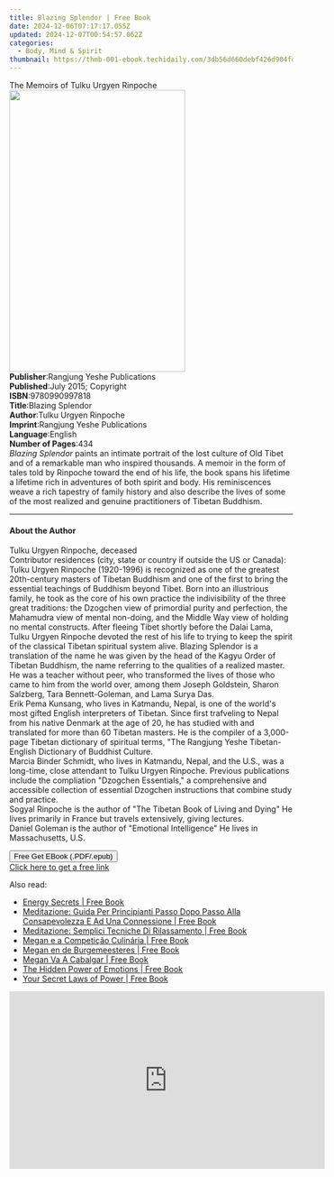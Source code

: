 ```yaml
---
title: Blazing Splendor | Free Book
date: 2024-12-06T07:17:17.055Z
updated: 2024-12-07T00:54:57.062Z
categories:
  - Body, Mind & Spirit
thumbnail: https://thmb-001-ebook.techidaily.com/3db56d660debf426d904fdc2f548d94a3c6e17193e8b1001eeae516cb7906ad1.jpg
---
```

<main id="book-container">
  <div class="flex flex-col">
    <div class="book-brief flex-1 py-6 px-4 sm:p-6 md:py-10 md:px-8">
      <!-- brief-->
      <div class="book-brief-main">The Memoirs of Tulku Urgyen Rinpoche</div>
    </div>
    <div
      class="book-meta-info flex-1 grid gap-4 col-start-1 col-end-3 row-start-1 sm:mb-6 sm:grid-cols-4 lg:gap-6 lg:col-start-2 lg:row-end-6 lg:row-span-6 lg:mb-0"
    >
      <div
        class="book-meta-info-left place-content-center mt-4 p-4 text-sm leading-6 col-start-2 col-span-2 dark:text-slate-400"
      >
        <img
          class="w-full h-500 object-cover rounded-lg sm:h-255 sm:col-span-2 lg:col-span-full"
          src="https://img-001-ebook.techidaily.com/31d47b54b66f2dc4ab0da33925d6c535f91758f1cafdc9eeafef8a444b6e82f2.jpg"
          alt=""
          width="312"
          height="500"
        />
      </div>
      <div
        class="book-meta-info-right mt-2 col-start-1 row-start-2 col-span-3 self-center"
      >
        <!-- meta data  -->
        <div class="flex flex-col px-4 md:px-8">
          <div class="flex-1">
            <strong>Publisher</strong>:<span class="px-2"
              >Rangjung Yeshe Publications</span
            >
          </div>
          <div class="flex-1">
            <strong>Published</strong>:<span class="px-2"
              >July 2015; Copyright</span
            >
          </div>
          <div class="flex-1">
            <strong>ISBN</strong>:<span class="px-2">9780990997818</span>
          </div>
          <div class="flex-1">
            <strong>Title</strong>:<span class="px-2">Blazing Splendor</span>
          </div>
          <div class="flex-1">
            <strong>Author</strong>:<span class="px-2"
              >Tulku Urgyen Rinpoche</span
            >
          </div>
          <div class="flex-1">
            <strong>Imprint</strong>:<span class="px-2"
              >Rangjung Yeshe Publications</span
            >
          </div>
          <div class="flex-1">
            <strong>Language</strong>:<span class="px-2">English</span>
          </div>
          <div class="flex-1">
            <strong>Number of Pages</strong>:<span class="px-2">434</span>
          </div>
        </div>
      </div>
    </div>
    <div class="book-description flex-1 py-6 px-4 sm:p-6 md:py-10 md:px-8">
      <div class="book-description-main">
        <div accordion-content="" id="description">
          <i>Blazing Splendor</i> paints an intimate portrait of the lost
          culture of Old Tibet and of a remarkable man who inspired thousands. A
          memoir in the form of tales told by Rinpoche toward the end of his
          life, the book spans his lifetime a lifetime rich in adventures of
          both spirit and body. His reminiscences weave a rich tapestry of
          family history and also describe the lives of some of the most
          realized and genuine practitioners of Tibetan Buddhism.
        </div>
      </div>
    </div>
    <div class="book-excerpts flex-1 py-6 px-4 sm:p-6 md:py-10 md:px-8">
      <!-- excerpts-->
      <div class="book-excerpts-main">
        <hr />
        <h4 class="placeholder placeholder-heading">
          <span>About the Author</span>
        </h4>
        <p>
          Tulku Urgyen Rinpoche, deceased<br />Contributor residences (city,
          state or country if outside the US or Canada):<br />Tulku Urgyen
          Rinpoche (1920-1996) is recognized as one of the greatest 20th-century
          masters of Tibetan Buddhism and one of the first to bring the
          essential teachings of Buddhism beyond Tibet. Born into an illustrious
          family, he took as the core of his own practice the indivisibility of
          the three great traditions: the Dzogchen view of primordial purity and
          perfection, the Mahamudra view of mental non-doing, and the Middle Way
          view of holding no mental constructs. After fleeing Tibet shortly
          before the Dalai Lama, Tulku Urgyen Rinpoche devoted the rest of his
          life to trying to keep the spirit of the classical Tibetan spiritual
          system alive. Blazing Splendor is a translation of the name he was
          given by the head of the Kagyu Order of Tibetan Buddhism, the name
          referring to the qualities of a realized master. He was a teacher
          without peer, who transformed the lives of those who came to him from
          the world over, among them Joseph Goldstein, Sharon Salzberg, Tara
          Bennett-Goleman, and Lama Surya Das.<br />Erik Pema Kunsang, who lives
          in Katmandu, Nepal, is one of the world's most gifted English
          interpreters of Tibetan. Since first trafveling to Nepal from his
          native Denmark at the age of 20, he has studied with and translated
          for more than 60 Tibetan masters. He is the compiler of a 3,000-page
          Tibetan dictionary of spiritual terms, "The Rangjung Yeshe
          Tibetan-English Dictionary of Buddhist Culture.<br />Marcia Binder
          Schmidt, who lives in Katmandu, Nepal, and the U.S., was a long-time,
          close attendant to Tulku Urgyen Rinpoche. Previous publications
          include the compliation "Dzogchen Essentials," a comprehensive and
          accessible collection of essential Dzogchen instructions that combine
          study and practice.<br />Sogyal Rinpoche is the author of "The Tibetan
          Book of Living and Dying" He lives primarily in France but travels
          extensively, giving lectures.<br />Daniel Goleman is the author of
          "Emotional Intelligence" He lives in Massachusetts, U.S.
        </p>
      </div>
    </div>
    <div
      class="book-about-author flex-1 py-6 px-4 sm:p-6 md:py-10 md:px-8"
    ></div>
    <div class="book-free-get flex-1 py-6 px-4 sm:p-6 md:py-10 md:px-8">
      <button
        id="btn-free-get"
        class="bg-blue-500 hover:bg-blue-700 text-white font-bold py-2 px-4 rounded"
      >
        Free Get EBook (.PDF/.epub)
      </button>
      <div id="countdown-display" class="px-2 text-lg mt-2"></div>
      <a
        id="free-link"
        class="hidden bg-blue-500 hover:bg-blue-700 text-white font-bold py-2 px-4 rounded"
        href="https://www.ebooks.com/en-us/book/96489275/blazing-splendor/tulku-urgyen-rinpoche/"
        target="_blank"
        >Click here to get a free link</a
      >
    </div>
    <script>
      let countdownTime = 0;
      let countdownInterval = null;
      document
        .getElementById('btn-free-get')
        .addEventListener('click', startCountdown);
      function startCountdown() {
        countdownTime = new Date().getTime() + 60000 * 3;
        countdownInterval = setInterval(updateCountdown, 1000);
        document.getElementById('btn-free-get').disabled = true;
        document
          .getElementById('btn-free-get')
          .classList.add('bg-gray-500', 'cursor-not-allowed');
      }
      function updateCountdown() {
        let currentTime = new Date().getTime();
        let timeLeft = countdownTime - currentTime;
        let secondsLeft = Math.floor(timeLeft / 1000);
        document.getElementById('countdown-display').innerHTML =
          `Remaining time: ${secondsLeft} seconds.`;
        if (secondsLeft <= 0) {
          clearInterval(countdownInterval);
          document.getElementById('btn-free-get').classList.add('hidden');
          document.getElementById('free-link').classList.remove('hidden');
          document.getElementById('countdown-display').innerHTML = '';
        }
      }
    </script>
  </div>
</main>

<ins class="adsbygoogle"
      style="display:block"
      data-ad-client="ca-pub-7571918770474297"
      data-ad-slot="8358498916"
      data-ad-format="auto"
      data-full-width-responsive="true"></ins>
    

<span class="atpl-alsoreadstyle">Also read:</span>
<div><ul>
<li><a href="https://novels-ebooks.techidaily.com/209981287-9781401929831-energy-secrets/"><u>Energy Secrets | Free Book</u></a></li>
<li><a href="https://novels-ebooks.techidaily.com/209982833-9781071536711-meditazione-guida-per-principianti-passo-dopo-passo-alla-consapevolezza-e-ad-una-connessione/"><u>Meditazione: Guida Per Principianti Passo Dopo Passo Alla Consapevolezza E Ad Una Connessione | Free Book</u></a></li>
<li><a href="https://novels-ebooks.techidaily.com/209982697-9781071536728-meditazione-semplici-tecniche-di-rilassamento/"><u>Meditazione: Semplici Tecniche Di Rilassamento | Free Book</u></a></li>
<li><a href="https://novels-ebooks.techidaily.com/209982826-9781071526743-megan-e-a-competicao-culinaria/"><u>Megan e a Competição Culinária | Free Book</u></a></li>
<li><a href="https://novels-ebooks.techidaily.com/209982768-9781071536667-megan-en-de-burgemeesteres/"><u>Megan en de Burgemeesteres | Free Book</u></a></li>
<li><a href="https://novels-ebooks.techidaily.com/209982681-9781071533291-megan-va-a-cabalgar/"><u>Megan Va A Cabalgar | Free Book</u></a></li>
<li><a href="https://novels-ebooks.techidaily.com/209981294-9781401958084-the-hidden-power-of-emotions/"><u>The Hidden Power of Emotions | Free Book</u></a></li>
<li><a href="https://novels-ebooks.techidaily.com/209981292-9781788174923-your-secret-laws-of-power/"><u>Your Secret Laws of Power | Free Book</u></a></li>
</ul></div>

<!-- affiliate ads begin -->
<iframe width="560" height="315" src="https://www.youtube.com/embed/UcplMvRBulA?si=iBonbwDS1v7RAlHK" title="YouTube video player" frameborder="0" allow="accelerometer; autoplay; clipboard-write; encrypted-media; gyroscope; picture-in-picture; web-share" referrerpolicy="strict-origin-when-cross-origin" allowfullscreen></iframe>
<!-- affiliate ads end -->

